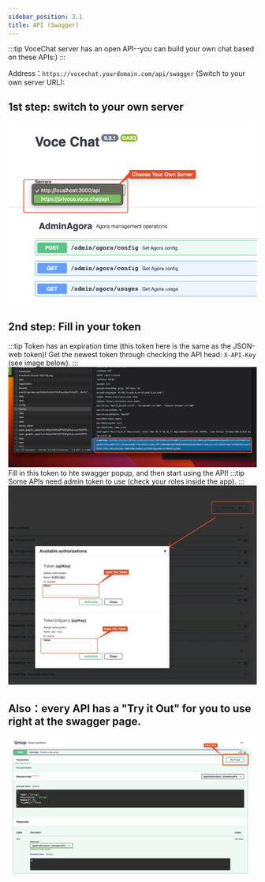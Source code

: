 ```yaml
---
sidebar_position: 3.1
title: API (Swagger)
---
```


:::tip
VoceChat server has an open API--you can build your own chat based on these APIs:)
:::

Address：`https://vocechat.yourdomain.com/api/swagger` (Switch to your own server URL):

## 1st step: switch to your own server

![step 1](image/api.step1.png)

## 2nd step: Fill in your token

:::tip
Token has an expiration time (this token here is the same as the JSON-web token)! Get the newest token through checking the API head: `X-API-Key` (see image below).
:::
![api token](image/api.token.png)
Fill in this token to hte swagger popup, and then start using the API!
:::tip
Some APIs need admin token to use (check your roles inside the app).
:::
![step 2](image/api.step2.jpg)

## Also：every API has a "Try it Out" for you to use right at the swagger page.

![step last](image/api.step.last.png)

